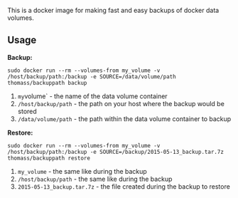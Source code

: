 This is a docker image for making fast and easy backups of docker data volumes.

Usage
-----

__Backup:__

```
sudo docker run --rm --volumes-from my_volume -v /host/backup/path:/backup -e SOURCE=/data/volume/path thomass/backuppath backup
```

1. `my`volume` - the name of the data volume container
1. `/host/backup/path` - the path on your host where the backup would be stored
1. `/data/volume/path` - the path within the data volume container to backup

__Restore:__

```
sudo docker run --rm --volumes-from my_volume -v /host/backup/path:/backup -e SOURCE=/backup/2015-05-13_backup.tar.7z thomass/backuppath restore
```

1. `my_volume` - the same like during the backup
1. `/host/backup/path` - the same like during the backup
1. `2015-05-13_backup.tar.7z` - the file created during the backup to restore
